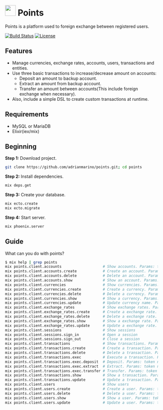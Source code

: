 # <img src="https://cdn.rawgit.com/adrianmarino/points/features/basic-readme/images/logo.svg" width="35" height="35" /> Points
  Points is a platform used to foreign exchange between registered users.

  [![Build Status](https://travis-ci.org/adrianmarino/points.svg?branch=master)](https://travis-ci.org/adrianmarino/points)
  [![License](http://img.shields.io/:license-mit-blue.svg)](http://badges.mit-license.org)

## Features
  * Manage currencies, exchange rates, accounts, users, transactions and entities.
  * Use three basic transactions to increase/decrease amount on accounts:
    * Deposit an amount to backup account.
    * Extract an amount from backup account.
    * Transfer an amount between accounts(This include foreign exchange when necessary).
  * Also, include a simple DSL to create custom transactions at runtime.

## Requirements

* MySQL or MariaDB
* Elixir(iex/mix)

## Beginning

**Step 1:** Download project.
```bash
git clone https://github.com/adrianmarino/points.git; cd points
```
**Step 2:** Install dependencies.
```bash
mix deps.get
```
**Step 3:** Create your database.
```bash
mix ecto.create
mix ecto.migrate
```
**Step 4:** Start server.
```bash
mix phoenix.server
```

## Guide

What can you do with points?
```bash
$ mix help | grep points
mix points.client.accounts                   # Show accounts. Params: token
mix points.client.accounts.create            # Create an account. Params: token owner_email currency_code
mix points.client.accounts.delete            # Delete an account. Params: token owner_email currency_code
mix points.client.accounts.show              # Show an account. Params: token owner_email currency_code
mix points.client.currencies                 # Show currencies. Params: token
mix points.client.currencies.create          # Create a currency. Params: token code name
mix points.client.currencies.delete          # Delete a currency. Params: token code
mix points.client.currencies.show            # Show a currency. Params: token code
mix points.client.currencies.update          # Update currency name. Params: token code name
mix points.client.exchange_rates             # Show exchange rates. Params: token
mix points.client.exchange_rates.create      # Create a exchange rate. Params: token source target value
mix points.client.exchange_rates.delete      # Delete a exchange rate. Params: token source target
mix points.client.exchange_rates.show        # Show a exchange rate. Params: token source target
mix points.client.exchange_rates.update      # Update a exchange rate. Params: token source target value
mix points.client.sessions                   # Show sessions
mix points.client.sessions.sign_in           # Open a session
mix points.client.sessions.sign_out          # Close a session
mix points.client.transactions               # Show transactions. Params: token
mix points.client.transactions.create        # Create a transaction. Params: token name source
mix points.client.transactions.delete        # Delete a transaction. Params: token name
mix points.client.transactions.exec          # Execute a transaction. Params: token name params(as json: '{...}')
mix points.client.transactions.exec.deposit  # Deposit. Params: token name params(as json: '{...}')
mix points.client.transactions.exec.extract  # Extract. Params: token name params(as json: '{...}')
mix points.client.transactions.exec.transfer # Transfer. Params: token name params(as json: '{...}')
mix points.client.transactions.show          # Show a transaction. Params: token name
mix points.client.transactions.update        # Update a transaction. Params: token name source
mix points.client.users                      # Show users
mix points.client.users.create               # Create a user. Params: token email password first_name last_name
mix points.client.users.delete               # Delete a user. Params: token email
mix points.client.users.show                 # Show a user. Params: token email
mix points.client.users.update               # Update a user. Params: token email password first_name last_name
```
